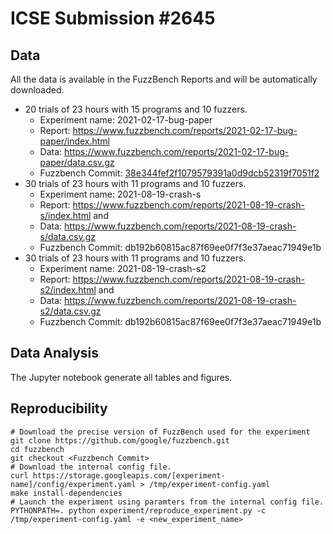 # ICSE Submission #2645

## Data
All the data is available in the FuzzBench Reports and will be automatically downloaded.
 * 20 trials of 23 hours with 15 programs and 10 fuzzers.
   * Experiment name: 2021-02-17-bug-paper
   * Report: https://www.fuzzbench.com/reports/2021-02-17-bug-paper/index.html
   * Data: https://www.fuzzbench.com/reports/2021-02-17-bug-paper/data.csv.gz
   * Fuzzbench Commit: [38e344fef2f1079579391a0d9dcb52319f7051f2](https://github.com/google/fuzzbench/commits/38e344fef2f1079579391a0d9dcb52319f7051f2)
 * 30 trials of 23 hours with 11 programs and 10 fuzzers.
   * Experiment name: 2021-08-19-crash-s
   * Report: https://www.fuzzbench.com/reports/2021-08-19-crash-s/index.html and 
   * Data: https://www.fuzzbench.com/reports/2021-08-19-crash-s/data.csv.gz
   * Fuzzbench Commit: db192b60815ac87f69ee0f7f3e37aeac71949e1b
 * 30 trials of 23 hours with 11 programs and 10 fuzzers.
   * Experiment name: 2021-08-19-crash-s2
   * Report: https://www.fuzzbench.com/reports/2021-08-19-crash-s2/index.html and 
   * Data: https://www.fuzzbench.com/reports/2021-08-19-crash-s2/data.csv.gz
   * Fuzzbench Commit: db192b60815ac87f69ee0f7f3e37aeac71949e1b

## Data Analysis
The Jupyter notebook generate all tables and figures.

## Reproducibility

```
# Download the precise version of FuzzBench used for the experiment
git clone https://github.com/google/fuzzbench.git
cd fuzzbench
git checkout <Fuzzbench Commit>
# Download the internal config file.
curl https://storage.googleapis.com/[experiment-name]/config/experiment.yaml > /tmp/experiment-config.yaml
make install-dependencies
# Launch the experiment using paramters from the internal config file.
PYTHONPATH=. python experiment/reproduce_experiment.py -c /tmp/experiment-config.yaml -e <new_experiment_name>
```


